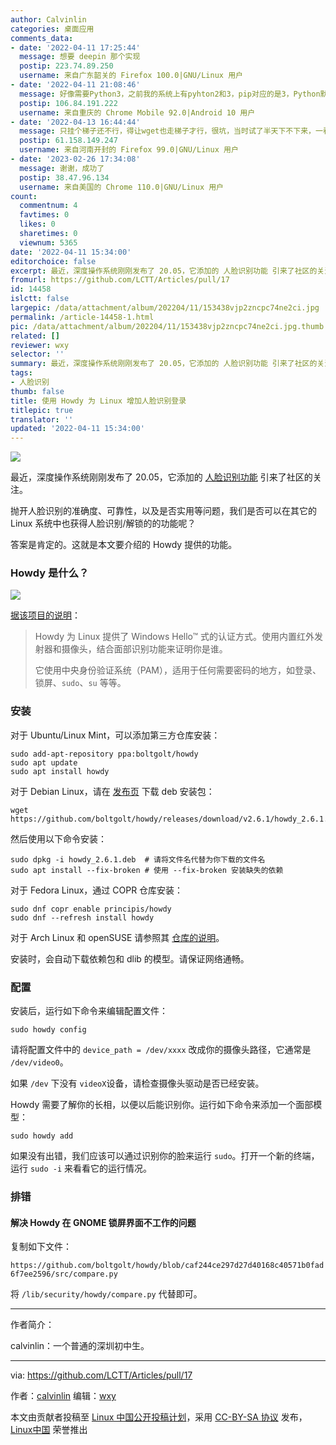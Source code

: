 ```yaml
---
author: Calvinlin
categories: 桌面应用
comments_data:
- date: '2022-04-11 17:25:44'
  message: 想要 deepin 那个实现
  postip: 223.74.89.250
  username: 来自广东韶关的 Firefox 100.0|GNU/Linux 用户
- date: '2022-04-11 21:08:46'
  message: 好像需要Python3，之前我的系统上有pyhton2和3，pip对应的是3，Python默认是2，然后安装howdy一直没成功。还有下载资源是从github下载的，最好要有梯子，不然很慢。
  postip: 106.84.191.222
  username: 来自重庆的 Chrome Mobile 92.0|Android 10 用户
- date: '2022-04-13 16:44:44'
  message: 只挂个梯子还不行，得让wget也走梯子才行，很坑，当时试了半天下不下来，一看源码原来中间有几个文件是需要用wget从github上下载
  postip: 61.158.149.247
  username: 来自河南开封的 Firefox 99.0|GNU/Linux 用户
- date: '2023-02-26 17:34:08'
  message: 谢谢，成功了
  postip: 38.47.96.134
  username: 来自美国的 Chrome 110.0|GNU/Linux 用户
count:
  commentnum: 4
  favtimes: 0
  likes: 0
  sharetimes: 0
  viewnum: 5365
date: '2022-04-11 15:34:00'
editorchoice: false
excerpt: 最近，深度操作系统刚刚发布了 20.05，它添加的 人脸识别功能 引来了社区的关注。
fromurl: https://github.com/LCTT/Articles/pull/17
id: 14458
islctt: false
largepic: /data/attachment/album/202204/11/153438vjp2zncpc74ne2ci.jpg
permalink: /article-14458-1.html
pic: /data/attachment/album/202204/11/153438vjp2zncpc74ne2ci.jpg.thumb.jpg
related: []
reviewer: wxy
selector: ''
summary: 最近，深度操作系统刚刚发布了 20.05，它添加的 人脸识别功能 引来了社区的关注。
tags:
- 人脸识别
thumb: false
title: 使用 Howdy 为 Linux 增加人脸识别登录
titlepic: true
translator: ''
updated: '2022-04-11 15:34:00'
---
```


![](/data/attachment/album/202204/11/153438vjp2zncpc74ne2ci.jpg)


最近，深度操作系统刚刚发布了 20.05，它添加的 [人脸识别功能](/article-14425-1.html) 引来了社区的关注。


抛开人脸识别的准确度、可靠性，以及是否实用等问题，我们是否可以在其它的 Linux 系统中也获得人脸识别/解锁的的功能呢？


答案是肯定的。这就是本文要介绍的 Howdy 提供的功能。


### Howdy 是什么？


![](/data/attachment/album/202204/11/153453emin6hmrl4eclz8q.png)


[据该项目的说明](https://github.com/boltgolt/howdy/)：



> 
> Howdy 为 Linux 提供了 Windows Hello™ 式的认证方式。使用内置红外发射器和摄像头，结合面部识别功能来证明你是谁。
> 
> 
> 它使用中央身份验证系统（PAM），适用于任何需要密码的地方，如登录、锁屏、`sudo`、`su` 等等。
> 
> 
> 


### 安装


对于 Ubuntu/Linux Mint，可以添加第三方仓库安装：



```
sudo add-apt-repository ppa:boltgolt/howdy
sudo apt update
sudo apt install howdy

```

对于 Debian Linux，请在 [发布页](https://github.com/boltgolt/howdy/releases) 下载 deb 安装包：



```
wget https://github.com/boltgolt/howdy/releases/download/v2.6.1/howdy_2.6.1.deb

```

然后使用以下命令安装：



```
sudo dpkg -i howdy_2.6.1.deb  # 请将文件名代替为你下载的文件名
sudo apt install --fix-broken # 使用 --fix-broken 安装缺失的依赖

```

对于 Fedora Linux，通过 COPR 仓库安装：



```
sudo dnf copr enable principis/howdy
sudo dnf --refresh install howdy

```

对于 Arch Linux 和 openSUSE 请参照其 [仓库的说明](https://github.com/boltgolt/howdy/)。


安装时，会自动下载依赖包和 dlib 的模型。请保证网络通畅。


### 配置


安装后，运行如下命令来编辑配置文件：



```
sudo howdy config

```

请将配置文件中的 `device_path = /dev/xxxx` 改成你的摄像头路径，它通常是 `/dev/video0`。


如果 `/dev` 下没有 `videoX`设备，请检查摄像头驱动是否已经安装。


Howdy 需要了解你的长相，以便以后能识别你。运行如下命令来添加一个面部模型：



```
sudo howdy add

```

如果没有出错，我们应该可以通过识别你的脸来运行 `sudo`。打开一个新的终端，运行 `sudo -i` 来看看它的运行情况。


### 排错


#### 解决 Howdy 在 GNOME 锁屏界面不工作的问题


复制如下文件：


`https://github.com/boltgolt/howdy/blob/caf244ce297d27d40168c40571b0fad6f7ee2596/src/compare.py`


将 `/lib/security/howdy/compare.py` 代替即可。




---


作者简介：


calvinlin：一个普通的深圳初中生。




---


via: <https://github.com/LCTT/Articles/pull/17>


作者：[calvinlin](https://space.bilibili.com/525982547) 编辑：[wxy](https://github.com/wxy)


本文由贡献者投稿至 [Linux 中国公开投稿计划](https://github.com/LCTT/Articles/)，采用 [CC-BY-SA 协议](https://creativecommons.org/licenses/by-sa/4.0/deed.zh) 发布，[Linux中国](https://linux.cn/) 荣誉推出